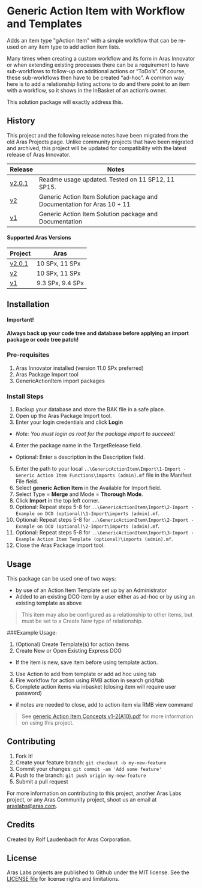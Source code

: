 # Generic Action Item with Workflow and Templates

Adds an item type "gAction Item" with a simple workflow that can be re-used on any item type to add action item lists.

Many times when creating a custom workflow and its form in Aras Innovator or when extending existing processes there can be a requirement to have sub-workflows to follow-up on additional actions or “ToDo’s”. Of course, these sub-workflows then have to be created “ad-hoc”. A common way here is to add a relationship listing actions to do and there point to an item with a workflow, so it shows in the InBasket of an action’s owner.

This solution package will exactly address this.

## History

This project and the following release notes have been migrated from the old Aras Projects page. Unlike community projects that have been migrated and archived, this project will be updated for compatibility with the latest release of Aras Innovator.

Release | Notes
--------|--------
[v2.0.1](https://github.com/ArasLabs/generic-action-item/releases/tag/v2.0.1) | Readme usage updated. Tested on 11 SP12, 11 SP15.
[v2](https://github.com/ArasLabs/generic-action-item/releases/tag/v2) | Generic Action Item Solution package and Documentation for Aras 10 + 11
[v1](https://github.com/ArasLabs/generic-action-item/releases/tag/v1) | Generic Action Item Solution package and Documentation

#### Supported Aras Versions

Project | Aras
--------|------
[v2.0.1](https://github.com/ArasLabs/generic-action-item/releases/tag/v2.0.1) | 10 SPx, 11 SPx
[v2](https://github.com/ArasLabs/generic-action-item/releases/tag/v2) | 10 SPx, 11 SPx
[v1](https://github.com/ArasLabs/generic-action-item/releases/tag/v1) | 9.3 SPx, 9.4 SPx

## Installation

#### Important!
**Always back up your code tree and database before applying an import package or code tree patch!**

### Pre-requisites

1. Aras Innovator installed (version 11.0 SPx preferred)
2. Aras Package Import tool
3. GenericActionItem import packages

### Install Steps

1. Backup your database and store the BAK file in a safe place.
2. Open up the Aras Package Import tool.
3. Enter your login credentials and click **Login**
  * _Note: You must login as root for the package import to succeed!_
4. Enter the package name in the TargetRelease field.
  * Optional: Enter a description in the Description field.
5. Enter the path to your local `..\GenericActionItem\Import\1-Import - Generic Action Item Functions\imports (admin).mf` file in the Manifest File field.
6. Select **generic Action Item** in the Available for Import field.
7. Select Type = **Merge** and Mode = **Thorough Mode**.
8. Click **Import** in the top left corner.
9. Optional: Repeat steps 5-8 for `..\GenericActionItem\Import\2-Import - Example on DCO (optional)\1-Import\imports (admin).mf`.
10. Optional: Repeat steps 5-8 for `..\GenericActionItem\Import\2-Import - Example on DCO (optional)\2-Import\imports (admin).mf`.
11. Optional: Repeat steps 5-8 for `..\GenericActionItem\Import\3-Import - Example Action Item Template (optional)\imports (admin).mf`.
12. Close the Aras Package Import tool.

## Usage
This package can be used one of two ways:
* by use of an Action Item Template set up by an Administrator
* Added to an existing DCO item by a user either as ad-hoc or by using an existing template as above

> This item may also be configured as a relationship to other items, but must be set to a Create New type of relationship.

###Example Usage: 
1. (Optional) Create Template(s) for action items
2. Create New or Open Existing Express DCO
  * If the item is new, save item before using template action.
3. Use Action to add from template or add ad hoc using tab
4. Fire workflow for action using RMB action in search grid/tab
5. Complete action items via inbasket (closing item will require user password)
  * if notes are needed to close, add to action item via RMB view command

> See [generic Action Item Concepts v1-2(A10).pdf](./Documentation/generic%20Action%20Item%20Concepts%20v1-2(A10).pdf) for more information on using this project.

## Contributing

1. Fork it!
2. Create your feature branch: `git checkout -b my-new-feature`
3. Commit your changes: `git commit -am 'Add some feature'`
4. Push to the branch: `git push origin my-new-feature`
5. Submit a pull request

For more information on contributing to this project, another Aras Labs project, or any Aras Community project, shoot us an email at araslabs@aras.com.

## Credits

Created by Rolf Laudenbach for Aras Corporation.

## License

Aras Labs projects are published to Github under the MIT license. See the [LICENSE file](./LICENSE.md) for license rights and limitations.
